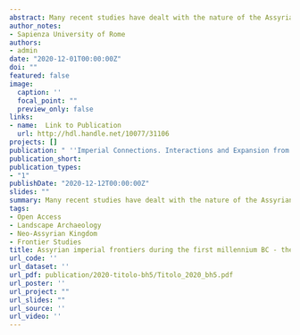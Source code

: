 ```yaml
---
abstract: Many recent studies have dealt with the nature of the Assyrian imperial frontiers, demonstrating how diversified they have been through time and space, with cases such as Khabur and Upper Tigris regions. On the other hand, the Assyrian periphery along the Iraqi middle Euphrates – ancient region of Suḫu – is archaeologically less known. The archaeological investigations before the construction of the Haditha Dam revealed many sites datable to the Iron Age, some of which seemed to have a marked military nature. The region was therefore seen as a seat for fortresses of the Assyrian Empire. The present paper, through a preliminary analysis of the material culture of the sites, the settlement pattern using GIS and satellite images, aims to suggest a more multi-faced nature of the settlement in the region.
author_notes:
- Sapienza University of Rome
authors:
- admin
date: "2020-12-01T00:00:00Z"
doi: ""
featured: false
image:
  caption: ''
  focal_point: ""
  preview_only: false
links:
- name:  Link to Publication
  url: http://hdl.handle.net/10077/31106
projects: []
publication: " ''Imperial Connections. Interactions and Expansion from Assyria to the Roman Period. Volume 2. Proceedings of the 5th “Broadening Horizons” Conference (Udine 5-8 June 2017)'', Trieste, EUT Edizioni Università di Trieste, 2020, pp. 203-215."
publication_short: 
publication_types:
- "1"
publishDate: "2020-12-12T00:00:00Z"
slides: ""
summary: Many recent studies have dealt with the nature of the Assyrian imperial frontiers, demonstrating how diversified they have been through time and space, with cases such as Khabur and Upper Tigris regions. On the other hand, the Assyrian periphery along the Iraqi middle Euphrates – ancient region of Suḫu – is archaeologically less known.
tags:
- Open Access
- Landscape Archaeology
- Neo-Assyrian Kingdom
- Frontier Studies
title: Assyrian imperial frontiers during the first millennium BC - the case of the Iraqi Middle Euphrates
url_code: ''
url_dataset: ''
url_pdf: publication/2020-titolo-bh5/Titolo_2020_bh5.pdf
url_poster: ''
url_project: ""
url_slides: ""
url_source: ''
url_video: ''
---
```



